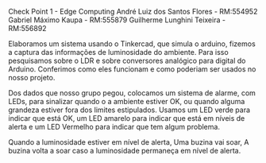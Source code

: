 Check Point 1 - Edge Computing
André Luiz dos Santos Flores - RM:554952
Gabriel Máximo Kaupa - RM:555879
Guilherme Lunghini Teixeira - RM:556892

Elaboramos um sistema usando o Tinkercad, que simula o arduino, fizemos a captura das informações de luminosidade do ambiente.  Para isso pesquisamos sobre o LDR e sobre conversores analógico para digital do Arduino. Conferimos como eles funcionam e como poderiam ser usados no nosso projeto.


Dos dados que nosso grupo pegou, colocamos um sistema de alarme, com LEDs, para sinalizar quando o a ambiente estiver OK, ou quando alguma grandeza estiver fora dos limites estipulados.  Usamos um LED verde para indicar que está OK, um LED amarelo para indicar que está em níveis de alerta e um LED Vermelho para indicar que tem algum problema.


Quando a luminosidade estiver em nível de alerta, Uma buzina vai soar, A buzina volta a soar caso a luminosidade permaneça em nível de alerta.
